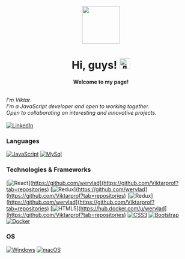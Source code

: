 <div id="header" align="center">
  <img src= "https://media.giphy.com/media/M9gbBd9nbDrOTu1Mqx/giphy.gif" width="100"/>
</div>

<h1 align="center">Hi, guys! <img src="https://github.com/wervlad/wervlad/assets/24524555/766d336d-b87d-44ba-807c-c51de2bc6b4d" width="28px" alt="👋"></h1>
<p align="center">
    <b>Welcome to my page!</b><br><br>
</p>

<i>
    I'm Viktar.<br>
    I'm a JavaScript developer and open to working together.<br>
    Open to collaborating on interesting and innovative projects.<br>
</i><br>


<a href="https://www.linkedin.com/in/viktar-kalosha-1b8457151">
        <img src="https://img.shields.io/badge/LinkedIn-blue?style=flat-square&logo=linkedin" alt="LinkedIn">
</a>


### Languages
[![JavaScript](https://img.shields.io/badge/javascript-black?style=for-the-badge&logo=javascript)]([https://github.com/wervlad](https://github.com/Viktarprof?tab=repositories))
[![MySql](https://img.shields.io/badge/MySql-black?style=for-the-badge&logo=mysql)](https://github.com/Viktarprof?tab=repositories)

### Technologies & Frameworks
[![React](https://img.shields.io/badge/react-black?style=for-the-badge&logo=react)](https://github.com/wervlad](https://github.com/Viktarprof?tab=repositories)
[![Redux](https://img.shields.io/badge/redux-black?style=for-the-badge&logo=redux)](https://github.com/wervlad](https://github.com/Viktarprof?tab=repositories)
[![Redux](https://img.shields.io/badge/Redux_Toolkit-black?style=for-the-badge&logo=reduxToolkit)](https://github.com/wervlad](https://github.com/Viktarprof?tab=repositories)
[![HTML5](https://img.shields.io/badge/html5-black?style=for-the-badge&logo=html5)](https://hub.docker.com/u/wervlad](https://github.com/Viktarprof?tab=repositories)
[![CSS3](https://img.shields.io/badge/css3-black?style=for-the-badge&logo=css3)](https://github.com/Viktarprof?tab=repositories)
[![Bootstrap](https://img.shields.io/badge/Bootstrap-black?style=for-the-badge&logo=Bootstrap)](https://github.com/Viktarprof?tab=repositories)
[![Docker](https://img.shields.io/badge/docker-black?style=for-the-badge&logo=docker)](https://github.com/Viktarprof?tab=repositories)

### OS
[![Windows](https://img.shields.io/badge/Windows-black?style=for-the-badge&logo=Windows)](https://github.com/Viktarprof?tab=repositories)
[![macOS](https://img.shields.io/badge/macOS-black?style=for-the-badge&logo=macOS)](https://github.com/Viktarprof?tab=repositories)


<!---
Viktarprof/Viktarprof is a ✨ special ✨ repository because its `README.md` (this file) appears on your GitHub profile.
You can click the Preview link to take a look at your changes.
--->
